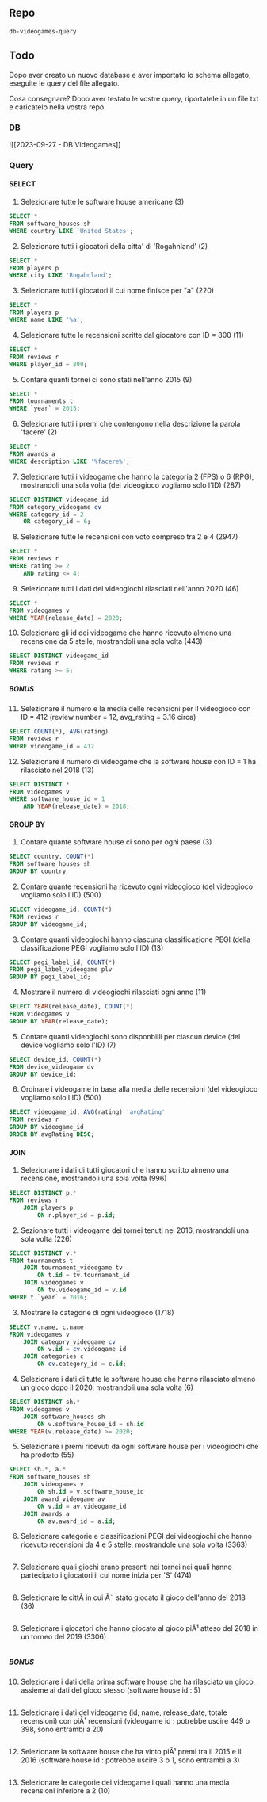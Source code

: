 ## Repo
`db-videogames-query`

## Todo
Dopo aver creato un nuovo database e aver importato lo schema allegato, eseguite le query del file allegato.

Cosa consegnare?
Dopo aver testato le vostre query, riportatele in un file txt e caricatelo nella vostra repo.

### DB
![[2023-09-27 - DB Videogames]]

### Query
#### SELECT

1. Selezionare tutte le software house americane (3)
```sql
SELECT *
FROM software_houses sh
WHERE country LIKE 'United States';
```

2. Selezionare tutti i giocatori della citta'  di 'Rogahnland' (2)
```sql
SELECT *
FROM players p 
WHERE city LIKE 'Rogahnland';
```

3. Selezionare tutti i giocatori il cui nome finisce per "a" (220)
```sql
SELECT *
FROM players p 
WHERE name LIKE '%a';
```

4. Selezionare tutte le recensioni scritte dal giocatore con ID = 800 (11)
```sql
SELECT *
FROM reviews r 
WHERE player_id = 800;
```

5. Contare quanti tornei ci sono stati nell'anno 2015 (9)
```sql
SELECT *
FROM tournaments t 
WHERE `year` = 2015;
```

6. Selezionare tutti i premi che contengono nella descrizione la parola 'facere' (2)
```sql
SELECT *
FROM awards a 
WHERE description LIKE '%facere%';
```

7. Selezionare tutti i videogame che hanno la categoria 2 (FPS) o 6 (RPG), mostrandoli una sola volta (del videogioco vogliamo solo l'ID) (287)
```sql
SELECT DISTINCT videogame_id 
FROM category_videogame cv 
WHERE category_id = 2
	OR category_id = 6;
```

8. Selezionare tutte le recensioni con voto compreso tra 2 e 4 (2947)
```sql
SELECT *
FROM reviews r 
WHERE rating >= 2
	AND rating <= 4;
```

9. Selezionare tutti i dati dei videogiochi rilasciati nell'anno 2020 (46)
```sql
SELECT *
FROM videogames v 
WHERE YEAR(release_date) = 2020; 
```

10. Selezionare gli id dei videogame che hanno ricevuto almeno una recensione da 5 stelle, mostrandoli una sola volta (443)
```sql
SELECT DISTINCT videogame_id 
FROM reviews r 
WHERE rating >= 5;
```


##### BONUS
11. Selezionare il numero e la media delle recensioni per il videogioco con ID = 412 (review number = 12, avg_rating = 3.16 circa)
```sql
SELECT COUNT(*), AVG(rating)
FROM reviews r 
WHERE videogame_id = 412
```

12. Selezionare il numero di videogame che la software house con ID = 1 ha rilasciato nel 2018 (13)
```sql
SELECT DISTINCT *
FROM videogames v 
WHERE software_house_id = 1
	AND YEAR(release_date) = 2018;
```


#### GROUP BY
1. Contare quante software house ci sono per ogni paese (3)
```sql
SELECT country, COUNT(*) 
FROM software_houses sh 
GROUP BY country 
```

2. Contare quante recensioni ha ricevuto ogni videogioco (del videogioco vogliamo solo l'ID) (500)
```sql
SELECT videogame_id, COUNT(*)
FROM reviews r 
GROUP BY videogame_id;
```

3. Contare quanti videogiochi hanno ciascuna classificazione PEGI (della classificazione PEGI vogliamo solo l'ID) (13)
```sql
SELECT pegi_label_id, COUNT(*) 
FROM pegi_label_videogame plv 
GROUP BY pegi_label_id;
```

4. Mostrare il numero di videogiochi rilasciati ogni anno (11)
```sql
SELECT YEAR(release_date), COUNT(*)
FROM videogames v 
GROUP BY YEAR(release_date);
```

5. Contare quanti videogiochi sono disponbiili per ciascun device (del device vogliamo solo l'ID) (7)
```sql
SELECT device_id, COUNT(*)
FROM device_videogame dv 
GROUP BY device_id;
```

6. Ordinare i videogame in base alla media delle recensioni (del videogioco vogliamo solo l'ID) (500)
```sql
SELECT videogame_id, AVG(rating) 'avgRating'
FROM reviews r 
GROUP BY videogame_id 
ORDER BY avgRating DESC;
```


#### JOIN
1. Selezionare i dati di tutti giocatori che hanno scritto almeno una recensione, mostrandoli una sola volta (996)
```sql
SELECT DISTINCT p.*
FROM reviews r 
	JOIN players p 
		ON r.player_id = p.id;
```

2. Sezionare tutti i videogame dei tornei tenuti nel 2016, mostrandoli una sola volta (226)
```sql
SELECT DISTINCT v.*
FROM tournaments t 
	JOIN tournament_videogame tv 
		ON t.id = tv.tournament_id 
	JOIN videogames v 
		ON tv.videogame_id = v.id
WHERE t.`year` = 2016;
```

3. Mostrare le categorie di ogni videogioco (1718)
```sql
SELECT v.name, c.name 
FROM videogames v 
	JOIN category_videogame cv
		ON v.id = cv.videogame_id 
	JOIN categories c 
		ON cv.category_id = c.id;
```

4. Selezionare i dati di tutte le software house che hanno rilasciato almeno un gioco dopo il 2020, mostrandoli una sola volta (6)
```sql
SELECT DISTINCT sh.*
FROM videogames v 
	JOIN software_houses sh 
		ON v.software_house_id = sh.id 
WHERE YEAR(v.release_date) >= 2020;
```

5. Selezionare i premi ricevuti da ogni software house per i videogiochi che ha prodotto (55)
```sql
SELECT sh.*, a.*
FROM software_houses sh 
	JOIN videogames v 
		ON sh.id = v.software_house_id 
	JOIN award_videogame av 
		ON v.id = av.videogame_id 
	JOIN awards a 
		ON av.award_id = a.id;
```

6. Selezionare categorie e classificazioni PEGI dei videogiochi che hanno ricevuto recensioni da 4 e 5 stelle, mostrandole una sola volta (3363)
```sql

```

7. Selezionare quali giochi erano presenti nei tornei nei quali hanno partecipato i giocatori il cui nome inizia per 'S' (474)
```sql

```

8. Selezionare le cittÃ  in cui Ã¨ stato giocato il gioco dell'anno del 2018 (36)
```sql

```

9. Selezionare i giocatori che hanno giocato al gioco piÃ¹ atteso del 2018 in un torneo del 2019 (3306)
```sql

```


##### BONUS
10. Selezionare i dati della prima software house che ha rilasciato un gioco, assieme ai dati del gioco stesso (software house id : 5)
```sql

```

11. Selezionare i dati del videogame (id, name, release_date, totale recensioni) con piÃ¹ recensioni (videogame id : potrebbe uscire 449 o 398, sono entrambi a 20)
```sql

```

12. Selezionare la software house che ha vinto piÃ¹ premi tra il 2015 e il 2016 (software house id : potrebbe uscire 3 o 1, sono entrambi a 3)
```sql

```

13. Selezionare le categorie dei videogame i quali hanno una media recensioni inferiore a 2 (10)
```sql

```
